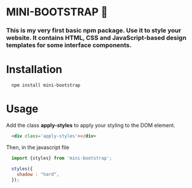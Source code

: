 # MINI-BOOTSTRAP 🚀
### This is my very first basic npm package. Use it to style your website. It contains HTML, CSS and JavaScript-based design templates for some interface components.
# Installation 
```bash
  npm install mini-bootstrap
```
# Usage
Add the class **apply-styles** to apply your styling to the DOM element.
```html
  <div class='apply-styles'></div>
```
Then, in the javascript file
```javascript
  import {styles} from 'mini-bootstrap';
  
  styles({
    shadow : "hard",
  });
```
